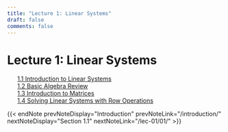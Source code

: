 ```yaml
---
title: "Lecture 1: Linear Systems"
draft: false
comments: false
---
```


# Lecture 1: Linear Systems

<ul>
  <li style="list-style-type: none;"><a href="/notes/mth-261/lec-01/01">1.1 Introduction to Linear Systems</a></li>
  <li style="list-style-type: none;"><a href="/notes/mth-261/lec-01/02">1.2 Basic Algebra Review</a></li>
  <li style="list-style-type: none;"><a href="/notes/mth-261/lec-01/03">1.3 Introduction to Matrices</a></li>
  <li style="list-style-type: none;"><a href="/notes/mth-261/lec-01/04">1.4 Solving Linear Systems with Row Operations</a></li>
</ul>

{{< endNote prevNoteDisplay="Introduction" prevNoteLink="/introduction/" nextNoteDisplay="Section 1.1" nextNoteLink="/lec-01/01/" >}}
